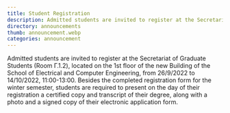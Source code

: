 ```yaml
---
title: Student Registration
description: Admitted students are invited to register at the Secretariat of Graduate Students.
directory: announcements
thumb: announcement.webp
categories: announcement
---
```

Admitted students are invited to register at the Secretariat of Graduate Students (Room Γ.1.2), located on the 1st floor of the new Building of the School of Electrical and Computer Engineering, from 26/9/2022 to 14/10/2022, 11:00-13:00. Besides the completed registration form for the winter semester, students are required to present on the day of their registration a certified copy and transcript of their degree, along with a photo and a signed copy of their electronic application form.
